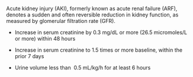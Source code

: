 Acute kidney injury (AKI), formerly known as acute renal failure (ARF), denotes a sudden and often reversible reduction in kidney function, as measured by glomerular filtration rate (GFR).

- Increase in serum creatinine by 0.3 mg/dL or more (26.5 micromoles/L or more) within 48 hours

- Increase in serum creatinine to 1.5 times or more baseline, within the prior 7 days

- Urine volume less than  0.5 mL/kg/h for at least 6 hours